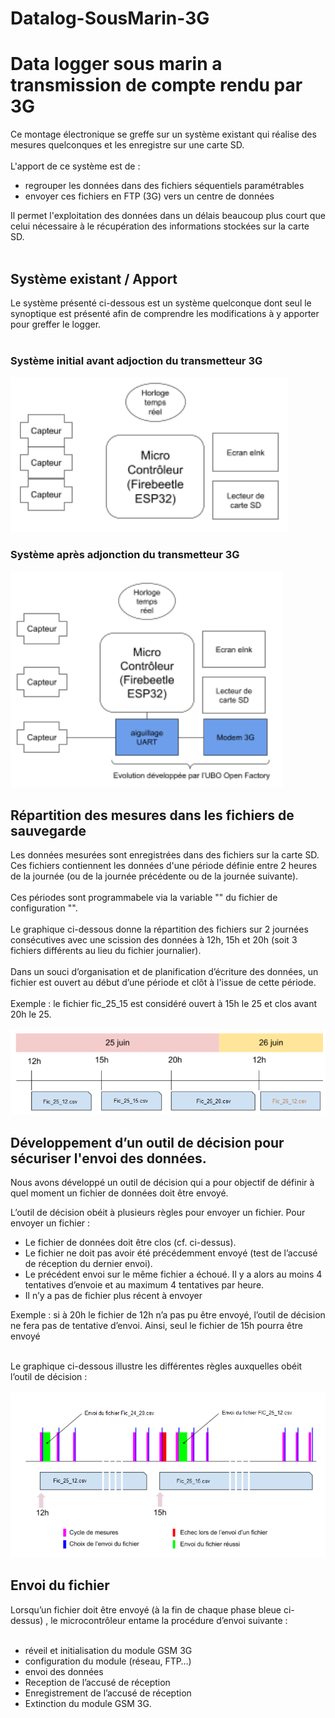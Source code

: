 # Datalog-SousMarin-3G
<H1>Data logger sous marin a transmission de compte rendu par 3G</H1>

Ce montage électronique se greffe sur un système existant qui réalise des mesures quelconques et les enregistre sur une carte SD.<br><br>
L'apport de ce système est de :<br>
<ul>
<li>regrouper les données dans des fichiers séquentiels paramétrables</li>
<li>envoyer ces fichiers en FTP (3G) vers un centre de données</li>
</ul>

Il permet l'exploitation des données dans un délais beaucoup plus court que celui nécessaire à le récupération des informations stockées sur la carte SD.<br><br>


<H2>Système existant / Apport </H2>
Le système présenté ci-dessous est un système quelconque dont seul le synoptique est présenté afin de comprendre les modifications à y apporter pour greffer le logger.<br><br>
<H3>Système initial avant adjoction du transmetteur 3G</h3>
<IMG src="readme_fichiers/systeme_avant_modification.png">
<H3>Système après adjonction du transmetteur 3G</h3>
<IMG src="readme_fichiers/systeme_apres_modification.png">


<H2>Répartition des mesures dans les fichiers de sauvegarde </H2>
Les données mesurées sont enregistrées dans des fichiers sur la carte SD. Ces fichiers contiennent les données d'une période définie entre 2 heures de la journée (ou de la journée précédente ou de la journée suivante).<br><br>
Ces périodes sont programmabele via la variable "" du fichier de configuration "".<br><br>
Le graphique ci-dessous donne la répartition des fichiers sur 2 journées consécutives avec une scission des données à 12h, 15h et 20h (soit 3 fichiers différents au lieu du fichier journalier).<br><br>
Dans un souci d’organisation et de planification d’écriture des données, un fichier est ouvert au début d’une période et clôt à l'issue de cette période.<br><br>
Exemple : le fichier fic_25_15 est considéré ouvert à 15h le 25 et clos avant 20h le 25. <br><br>
<IMG src="readme_fichiers/regle_d_enregistrement_des_donnees.png">


<H2>Développement d’un outil de décision pour sécuriser l'envoi des données.</H2>
Nous avons développé un outil de décision qui a pour objectif de définir à quel moment un fichier de données doit être envoyé.

L’outil de décision obéit à plusieurs règles pour envoyer un fichier. Pour envoyer un fichier :
<ul>
	<li>Le fichier de données doit être clos (cf. ci-dessus).</li>
	<li>Le fichier ne doit pas avoir été précédemment envoyé (test de l’accusé de réception du dernier envoi). </li>
	<li>Le précédent envoi sur le même fichier a échoué. Il y a alors au moins 4 tentatives d’envoie et au maximum 4 tentatives par heure.</li>
	<li>Il n’y a pas de fichier plus récent à envoyer</li>
</ul>


Exemple : si à 20h le fichier de 12h n’a pas pu être envoyé, l’outil de décision ne fera pas de tentative d’envoi. Ainsi, seul le fichier de 15h pourra être envoyé<br><br>

Le graphique ci-dessous illustre les différentes règles auxquelles obéit l’outil de décision : <br><br>
<IMG src="readme_fichiers/regle_de_transmission_des_fichiers.png">


<H2>Envoi du fichier</H2>
Lorsqu’un fichier doit être envoyé (à la fin de chaque phase bleue ci-dessus) , le microcontrôleur entame la procédure d’envoi suivante :<br><br>
<ul>
<li>réveil et initialisation du module GSM 3G</li>
<li>configuration du module (réseau, FTP…)</li>
<li>envoi des données</li>
<li>Reception de l’accusé de réception</li>
<li>Enregistrement de l’accusé de réception</li>
<li>Extinction du module GSM 3G.</li>
</ul>


<br><br><br><br><br>
